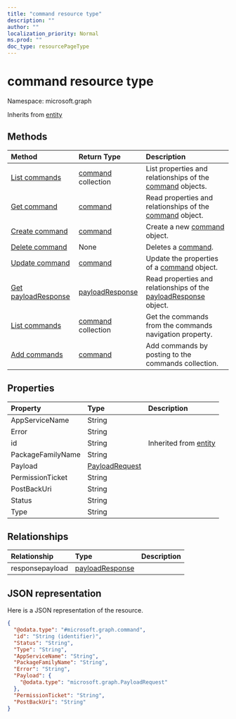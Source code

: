 ```yaml
---
title: "command resource type"
description: ""
author: ""
localization_priority: Normal
ms.prod: ""
doc_type: resourcePageType
---
```


# command resource type


Namespace: microsoft.graph




Inherits from [entity](../resources/entity.md)

## Methods
|Method|Return Type|Description|
|:---|:---|:---|
|[List commands](../api/command-list.md)|[command](../resources/command.md) collection|List properties and relationships of the [command](../resources/command.md) objects.|
|[Get command](../api/command-get.md)|[command](../resources/command.md)|Read properties and relationships of the [command](../resources/command.md) object.|
|[Create command](../api/command-post-commands.md)|[command](../resources/command.md)|Create a new [command](../resources/command.md) object.|
|[Delete command](../api/command-delete.md)|None|Deletes a [command](../resources/command.md).|
|[Update command](../api/command-update.md)|[command](../resources/command.md)|Update the properties of a [command](../resources/command.md) object.|
|[Get payloadResponse](../api/payloadresponse-get.md)|[payloadResponse](../resources/payloadresponse.md)|Read properties and relationships of the [payloadResponse](../resources/payloadresponse.md) object.|
|[List commands](../api/device-list-commands.md)|[command](../resources/command.md) collection|Get the commands from the commands navigation property.|
|[Add commands](../api/device-post-commands.md)|[command](../resources/command.md)|Add commands by posting to the commands collection.|

## Properties
|Property|Type|Description|
|:---|:---|:---|
|AppServiceName|String||
|Error|String||
|id|String| Inherited from [entity](../resources/entity.md)|
|PackageFamilyName|String||
|Payload|[PayloadRequest](../resources/payloadrequest.md)||
|PermissionTicket|String||
|PostBackUri|String||
|Status|String||
|Type|String||

## Relationships
|Relationship|Type|Description|
|:---|:---|:---|
|responsepayload|[payloadResponse](../resources/payloadresponse.md)||

## JSON representation
Here is a JSON representation of the resource.
<!-- {
  "blockType": "resource",
  "keyProperty": "id",
  "@odata.type": "microsoft.graph.command",
  "baseType": "microsoft.graph.entity",
  "openType": false
}
-->
``` json
{
  "@odata.type": "#microsoft.graph.command",
  "id": "String (identifier)",
  "Status": "String",
  "Type": "String",
  "AppServiceName": "String",
  "PackageFamilyName": "String",
  "Error": "String",
  "Payload": {
    "@odata.type": "microsoft.graph.PayloadRequest"
  },
  "PermissionTicket": "String",
  "PostBackUri": "String"
}
```

